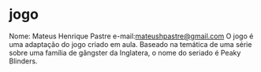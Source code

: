 # jogo
Nome: Mateus Henrique Pastre
e-mail:mateushpastre@gmail.com
O jogo é uma adaptação do jogo criado em aula. Baseado na temática de uma série sobre uma família de gângster da Inglatera, o nome do seriado é Peaky Blinders.
